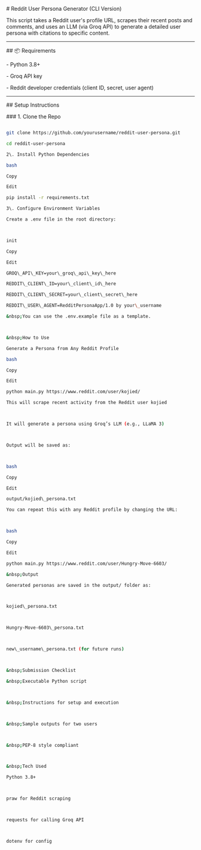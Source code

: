 \# Reddit User Persona Generator (CLI Version)



This script takes a Reddit user's profile URL, scrapes their recent posts and comments, and uses an LLM (via Groq API) to generate a detailed user persona with citations to specific content.



---



\## 📦 Requirements



\- Python 3.8+

\- Groq API key

\- Reddit developer credentials (client ID, secret, user agent)



---



\## Setup Instructions



\### 1. Clone the Repo



```bash

git clone https://github.com/yourusername/reddit-user-persona.git

cd reddit-user-persona

2\. Install Python Dependencies

bash

Copy

Edit

pip install -r requirements.txt

3\. Configure Environment Variables

Create a .env file in the root directory:



init

Copy

Edit

GROQ\_API\_KEY=your\_groq\_api\_key\_here

REDDIT\_CLIENT\_ID=your\_client\_id\_here

REDDIT\_CLIENT\_SECRET=your\_client\_secret\_here

REDDIT\_USER\_AGENT=RedditPersonaApp/1.0 by your\_username

&nbsp;You can use the .env.example file as a template.



&nbsp;How to Use

Generate a Persona from Any Reddit Profile

bash

Copy

Edit

python main.py https://www.reddit.com/user/kojied/

This will scrape recent activity from the Reddit user kojied



It will generate a persona using Groq’s LLM (e.g., LLaMA 3)



Output will be saved as:



bash

Copy

Edit

output/kojied\_persona.txt

You can repeat this with any Reddit profile by changing the URL:



bash

Copy

Edit

python main.py https://www.reddit.com/user/Hungry-Move-6603/

&nbsp;Output

Generated personas are saved in the output/ folder as:



kojied\_persona.txt



Hungry-Move-6603\_persona.txt



new\_username\_persona.txt (for future runs)



&nbsp;Submission Checklist

&nbsp;Executable Python script



&nbsp;Instructions for setup and execution



&nbsp;Sample outputs for two users



&nbsp;PEP-8 style compliant



&nbsp;Tech Used

Python 3.8+



praw for Reddit scraping



requests for calling Groq API



dotenv for config

